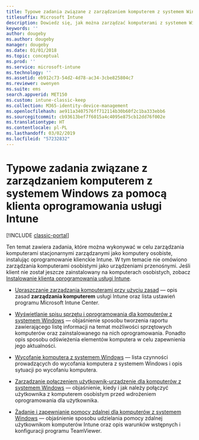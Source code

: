 ```yaml
---
title: Typowe zadania związane z zarządzaniem komputerem z systemem Windows
titlesuffix: Microsoft Intune
description: Dowiedz się, jak można zarządzać komputerami z systemem Windows, na których działa klient oprogramowania usługi Intune.
keywords: ''
author: dougeby
ms.author: dougeby
manager: dougeby
ms.date: 01/01/2018
ms.topic: conceptual
ms.prod: ''
ms.service: microsoft-intune
ms.technology: ''
ms.assetid: eb912c73-54d2-4d78-ac34-3cbe825804c7
ms.reviewer: owenyen
ms.suite: ems
search.appverid: MET150
ms.custom: intune-classic-keep
ms.collection: M365-identity-device-management
ms.openlocfilehash: ae911a3407576ff712114b30b60f2c1ba333ebb6
ms.sourcegitcommit: cb93613bef7f6015a4c4095e875cb12dd76f002e
ms.translationtype: HT
ms.contentlocale: pl-PL
ms.lasthandoff: 03/02/2019
ms.locfileid: "57232832"
---
```

# <a name="common-windows-pc-management-tasks-with-the-intune-software-client"></a>Typowe zadania związane z zarządzaniem komputerem z systemem Windows za pomocą klienta oprogramowania usługi Intune

[!INCLUDE [classic-portal](includes/classic-portal.md)]

Ten temat zawiera zadania, które można wykonywać w celu zarządzania komputerami stacjonarnymi zarządzanymi jako komputery osobiste, instalując oprogramowanie klienckie Intune. W tym temacie nie omówiono zarządzania komputerami osobistymi jako urządzeniami przenośnymi. Jeśli klient nie został jeszcze zainstalowany na komputerach osobistych, zobacz [Instalowanie klienta oprogramowania usługi Intune](install-the-windows-pc-client-with-microsoft-intune.md).


- [Upraszczanie zarządzania komputerami przy użyciu zasad](use-policies-to-simplify-windows-pc-management.md) — opis zasad **zarządzania komputerem** usługi Intune oraz lista ustawień programu Microsoft Intune Center.

- [Wyświetlanie spisu sprzętu i oprogramowania dla komputerów z systemem Windows](view-hardware-and-software-inventory-for-windows-pcs-in-microsoft-intune.md) — objaśnienie sposobu tworzenia raportu zawierającego listę informacji na temat możliwości sprzętowych komputerów oraz zainstalowanego na nich oprogramowania. Ponadto opis sposobu odświeżenia elementów komputera w celu zapewnienia jego aktualności.

- [Wycofanie komputera z systemem Windows](retire-a-windows-pc-with-microsoft-intune.md) — lista czynności prowadzących do wycofania komputera z systemem Windows i opis sytuacji po wycofaniu komputera.

- [Zarządzanie połączeniem użytkownik-urządzenie dla komputerów z systemem Windows](manage-user-device-linking-for-windows-pcs-with-microsoft-intune.md) — objaśnienie, kiedy i jak należy połączyć użytkownika z komputerem osobistym przed wdrożeniem oprogramowania dla użytkownika.

- [Żądanie i zapewnianie pomocy zdalnej dla komputerów z systemem Windows](request-and-provide-remote-assistance-for-windows-pcs-in-microsoft-intune.md) — objaśnienie sposobu udzielania pomocy zdalnej użytkownikom komputerów Intune oraz opis warunków wstępnych i konfiguracji programu TeamViewer.


